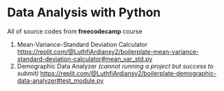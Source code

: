 # Data Analysis with Python
All of source codes from **freecodecamp** course
1. Mean-Variance-Standard Deviation Calculator
https://replit.com/@LuthfiArdiansy2/boilerplate-mean-variance-standard-deviation-calculator#mean_var_std.py
2. Demographic Data Analyzer _(cannot running a project but success to submit)_
https://replit.com/@LuthfiArdiansy2/boilerplate-demographic-data-analyzer#test_module.py
